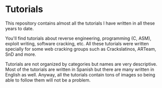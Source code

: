# Tutorials

This repository contains almost all the tutorials I have written in all these years to date.

You'll find tutorials about reverse engineering, programming (C, ASM), exploit writing, software cracking, etc. All these tutorials were written specially for some web cracking groups such as Crackslatinos, ARTeam, SnD and more.

Tutorials are not organized by categories but names are very descriptive. Most of the tutorials are written in Spanish but there are many written in English as well. Anyway, all the tutorials contain tons of images so being able to follow them will not be a problem.
